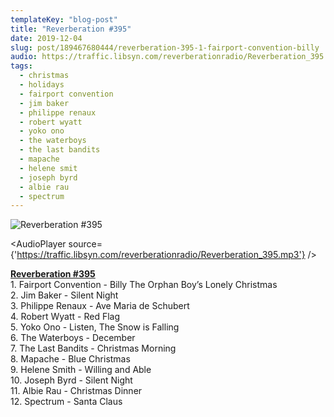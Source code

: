 ```yaml
---
templateKey: "blog-post"
title: "Reverberation #395"
date: 2019-12-04
slug: post/189467680444/reverberation-395-1-fairport-convention-billy
audio: https://traffic.libsyn.com/reverberationradio/Reverberation_395.mp3
tags:
  - christmas
  - holidays
  - fairport convention
  - jim baker
  - philippe renaux
  - robert wyatt
  - yoko ono
  - the waterboys
  - the last bandits
  - mapache
  - helene smit
  - joseph byrd
  - albie rau
  - spectrum
---
```


![Reverberation #395](https://66.media.tumblr.com/2b9bc262a124051e8cf63179e8718fe6/543c0aea2466f422-b1/s512x512u_c1/9a267e05e556df7e17881062d14c1ca20de75e3e.jpg)

<AudioPlayer source={'https://traffic.libsyn.com/reverberationradio/Reverberation_395.mp3'} />

<p><b><a href="https://traffic.libsyn.com/reverberationradio/Reverberation_395.mp3">Reverberation #395</a></b><br />1. Fairport Convention - Billy The Orphan Boy&rsquo;s Lonely Christmas<br />2. Jim Baker - Silent Night<br />3. Philippe Renaux - Ave Maria de Schubert<br />4. Robert Wyatt - Red Flag<br />5. Yoko Ono - Listen, The Snow is Falling<br />6. The Waterboys - December<br />7. The Last Bandits - Christmas Morning<br />8. Mapache - Blue Christmas<br />9. Helene Smith - Willing and Able<br />10. Joseph Byrd - Silent Night<br />11. Albie Rau - Christmas Dinner<br />12. Spectrum - Santa Claus<br /></p>
